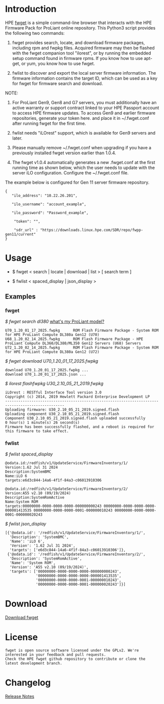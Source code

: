 # Introduction
HPE [fwget](https://downloads.linux.hpe.com/SDR/project/fwpp/fwget.html) is a simple command-line browser that interacts with the HPE Firmware Pack for ProLiant online repository. This Python3 script provides the following two commands:

1. fwget provides search, locate, and download firmware packages, including rpm and fwpkg files. Acquired firmware may then be flashed with the fwget companion tool "ilorest", or by running the embedded setup command found in firmware rpms. If you know how to use apt-get, or yum, you know how to use fwget.

2. fwlist to discover and export the local server firmware information. The firmware information contains the target ID, which can be used as a key for fwget for firmware search and download.


NOTE:
1. For ProLiant Gen9, Gen8 and G7 servers, you must additionally have an active warranty or support contract linked to your HPE Passport account to access HPE firmware updates. To access Gen9 and earlier firmware repositories, generate your token here. and place it in ~/.fwget.conf after running fwget for the first time.

2. fwlist needs "iLOrest" support, which is available for Gen9 servers and later.

3. Please manually remove ~/.fwget.conf when upgrading if you have a previously installed fwget version earlier than 1.0.4.

4. The fwget v1.0.4 automatically generates a new .fwget.conf at the first running time as shown below, which the user needs to update with the server iLO configuration. Configure the ~/.fwget.conf file.


The example below is configured for Gen 11 server firmware repository.

    {
       "ilo_address": "10.22.26.201",
    
       "ilo_username": "account_example",
    
       "ilo_password": "Password_example",
    
        "token": "",
    
        "sdr_url" : "https://downloads.linux.hpe.com/SDR/repo/fwpp-gen11/current"
    }


# Usage

* $ fwget < search | locate | download | list > [ search term ]

* $ fwlist < spaced_display | json_display >

## Examples

### fwget

*$ fwget search dl380*            [what's my ProLiant model?](http://downloads.linux.hpe.com/SDR/gen.html)

    U70_1.20_01_17_2025.fwpkg      ROM Flash Firmware Package - System ROM for HPE ProLiant Compute DL380a Gen12 (U70)
    U68_1.20_02_14_2025.fwpkg      ROM Flash Firmware Package - HPE ProLiant Compute DL360/DL380/ML350 Gen12 Servers (U68) Servers
    U72_1.20_02_14_2025.fwpkg      ROM Flash Firmware Package - System ROM for HPE ProLiant Compute DL380a Gen12 (U72)

*$ fwget download U70_1.20_01_17_2025.fwpkg* 

    download U70_1.20_01_17_2025.fwpkg ...
    download U70_1.20_01_17_2025.json ...


*$ ilorest flashfwpkg U30_2.10_05_21_2019.fwpkg* 

    iLOrest : RESTful Interface Tool version 3.0
    Copyright (c) 2014, 2019 Hewlett Packard Enterprise Development LP
    -------------------------------------------------------------------------------------------------
    Uploading firmware: U30_2.10_05_21_2019.signed.flash
    Uploading component U30_2.10_05_21_2019.signed.flash
    Component U30_2.10_05_21_2019.signed.flash uploaded successfully
    0 hour(s) 1 minute(s) 26 second(s)
    Firmware has been successfully flashed, and a reboot is required for this firmware to take effect.

### fwlist

*$ fwlist spaced_display* 

    @odata.id:/redfish/v1/UpdateService/FirmwareInventory/1/
    Version:1.62 Jul 31 2024
    Description:SystemBMC
    Name:iLO 6
    targets:e6d3c844-14a6-4f1f-84a3-c06013910306

    @odata.id:/redfish/v1/UpdateService/FirmwareInventory/2/
    Version:A55 v2.10 (09/19/2024)
    Description:SystemRomActive
    Name:System ROM
    targets:00000000-0000-0000-0000-000000000243 00000000-0000-0000-0000-000001413535 00000000-0000-0000-0001-000000010243 00000000-0000-0000-0001-000000020243
    
*$ fwlist json_display*

    [{'@odata.id': '/redfish/v1/UpdateService/FirmwareInventory/1/',
      'Description': 'SystemBMC',
      'Name': 'iLO 6',
      'Version': '1.62 Jul 31 2024',
      'targets': ['e6d3c844-14a6-4f1f-84a3-c06013910306']},
     {'@odata.id': '/redfish/v1/UpdateService/FirmwareInventory/2/',
      'Description': 'SystemRomActive',
      'Name': 'System ROM',
      'Version': 'A55 v2.10 (09/19/2024)',
      'targets': ['00000000-0000-0000-0000-000000000243',
                  '00000000-0000-0000-0000-000001413535',
                  '00000000-0000-0000-0001-000000010243',
                  '00000000-0000-0000-0001-000000020243']}]

# Download
[Download fwget](https://downloads.linux.hpe.com/SDR/project/fwpp-gen12/fwget-releases.html)

# License
    fwget is open source software licensed under the GPLv2. We're interested in your feedback and pull requests.
    Check the HPE fwget github repository to contribute or clone the latest development branch.

# Changelog
[Release Notes](https://downloads.linux.hpe.com/SDR/project/fwpp-gen12/fwget-releases.html#release-v1.0.5)
